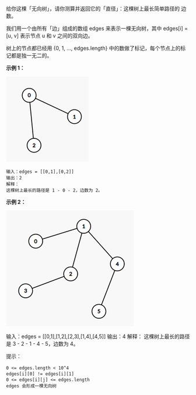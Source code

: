 给你这棵「无向树」，请你测算并返回它的「直径」：这棵树上最长简单路径的 边数。

我们用一个由所有「边」组成的数组 edges 来表示一棵无向树，其中 edges[i] = [u, v] 表示节点 u 和 v 之间的双向边。

树上的节点都已经用 {0, 1, ..., edges.length} 中的数做了标记，每个节点上的标记都是独一无二的。

**示例 1：**

![example_1](./example_1.png)

```
输入：edges = [[0,1],[0,2]]
输出：2
解释：
这棵树上最长的路径是 1 - 0 - 2，边数为 2。
```

**示例 2：**

![example_1](./example_2.png)





输入：edges = [[0,1],[1,2],[2,3],[1,4],[4,5]]
输出：4
解释： 
这棵树上最长的路径是 3 - 2 - 1 - 4 - 5，边数为 4。

提示：

```
0 <= edges.length < 10^4
edges[i][0] != edges[i][1]
0 <= edges[i][j] <= edges.length
edges 会形成一棵无向树

```



